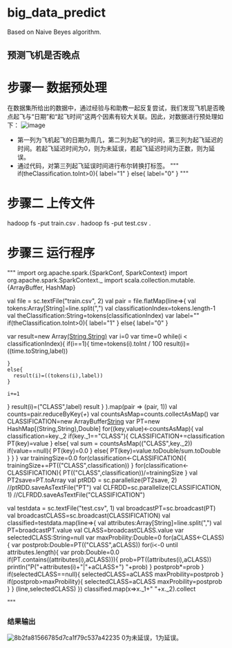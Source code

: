 # big_data_predict
Based on Naive Beyes algorithm.



## 预测飞机是否晚点
# 步骤一 数据预处理
在数据集所给出的数据中，通过经验与和助教一起反复尝试，我们发现飞机是否晚点起飞与“日期”和“起飞时间”这两个因素有较大关联。因此，对数据进行预处理如下：
![image](https://user-images.githubusercontent.com/44899736/147671658-a5d4949a-0fd6-4e89-bba1-315eb9f101ae.png)
- 第一列为飞机起飞的日期为周几，第二列为起飞的时间，第三列为起飞延迟的时间。若起飞延迟时间为0，则为未延误，若起飞延迟时间为正数，则为延误。
- 通过代码，对第三列起飞延误时间进行布尔转换打标签。
"""
  if(theClassification.toInt>0){
    label="1"
  }
  else{
    label="0"
  }
"""

# 步骤二 上传文件
hadoop fs -put train.csv .
hadoop fs -put test.csv .


# 步骤三 运行程序
"""
import org.apache.spark.{SparkConf, SparkContext}
import org.apache.spark.SparkContext._
import scala.collection.mutable.{ArrayBuffer, HashMap}


val file = sc.textFile("train.csv", 2)
val pair = file.flatMap(line=>{
  val tokens:Array[String]=line.split(",")
  val classificationIndex=tokens.length-1
  val theClassification:String=tokens(classificationIndex)
  var label=""
  if(theClassification.toInt>0){
    label="1"
  }
  else{
    label="0"
  }
  
  
  var result=new Array[(String,String)](classificationIndex+1)
  var i=0
  var time=0
  while(i < classificationIndex){
    if(i==1){
      time=tokens(i).toInt / 100
      result(i)=((time.toString,label))
      
    }
    else{
      result(i)=((tokens(i),label))
    }
    
    i+=1
  }
  result(i)=("CLASS",label)
  result
}
).map(pair => (pair, 1))
val counts=pair.reduceByKey(_+_)
val countsAsMap=counts.collectAsMap()
var CLASSIFICATION=new ArrayBuffer[String]()
var PT=new HashMap[(String,String),Double]
for((key,value)<-countsAsMap){
  val classification=key._2
  if(key._1=="CLASS"){
    CLASSIFICATION+=classification
    PT(key)=value
  }
  else{
    val sum = countsAsMap(("CLASS",key._2))
    if(value==null){
      PT(key)=0.0
    }
    else{
      PT(key)=value.toDouble/sum.toDouble
    }
  }
}
var trainingSize=0.0
for(classification<-CLASSIFICATION){
  trainingSize+=PT(("CLASS",classification))
}
for(classification<-CLASSIFICATION){
  PT(("CLASS",classification))/=trainingSize
}
val PT2save=PT.toArray
val ptRDD = sc.parallelize(PT2save, 2)
//ptRDD.saveAsTextFile("PT")
val CLFRDD=sc.parallelize(CLASSIFICATION, 1)
//CLFRDD.saveAsTextFile("CLASSIFICATION")


val testdata = sc.textFile("test.csv", 1)
val broadcastPT=sc.broadcast(PT)
val broadcastCLASS=sc.broadcast(CLASSIFICATION)
val classified=testdata.map(line=>{
  val attributes:Array[String]=line.split(",")
  val PT=broadcastPT.value
  val CLASS=broadcastCLASS.value
  var selectedCLASS:String=null
  var maxProbility:Double=0
  for(aCLASS<-CLASS){
    var postprob:Double=PT(("CLASS",aCLASS))
    for(i<-0 until attributes.length){
      var prob:Double=0.0
      if(PT.contains((attributes(i),aCLASS))){
        prob=PT((attributes(i),aCLASS))
        println("P("+attributes(i)+"|"+aCLASS+") "+prob)
      }
      postprob*=prob
    }
    if(selectedCLASS==null){
      selectedCLASS=aCLASS
      maxProbility=postprob
    }
    if(postprob>maxProbility){
      selectedCLASS=aCLASS
      maxProbility=postprob
    }
  }
  (line,selectedCLASS)
})
classified.map(x=>x._1+" "+x._2).collect

"""
### 结果输出
![8b2fa81566785d7ca1f79c537a42235](https://user-images.githubusercontent.com/44899736/147672633-3001f94e-8f3f-459d-89a1-028dd9f18218.png)
0为未延误，1为延误。

